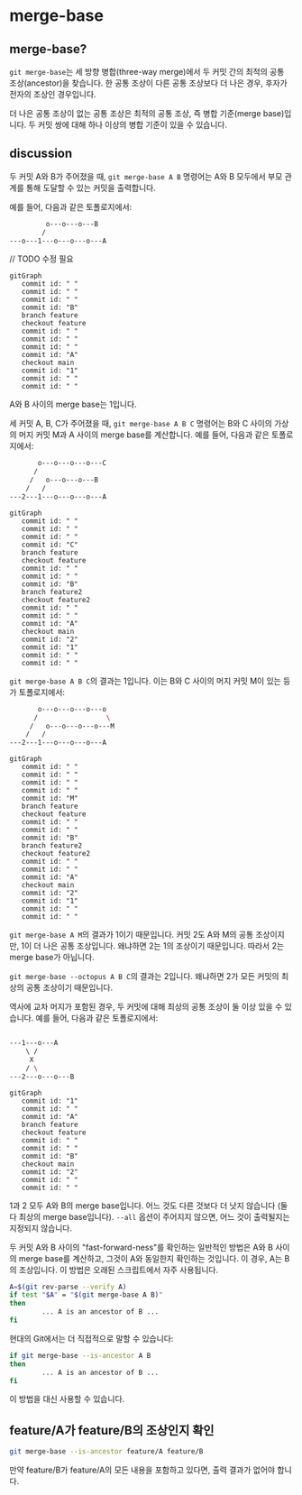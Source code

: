 # merge-base

## merge-base?

`git merge-base`는 세 방향 병합(three-way merge)에서 두 커밋 간의 최적의 공통 조상(ancestor)을 찾습니다.
한 공통 조상이 다른 공통 조상보다 더 나은 경우, 후자가 전자의 조상인 경우입니다.

더 나은 공통 조상이 없는 공통 조상은 최적의 공통 조상, 즉 병합 기준(merge base)입니다.
두 커밋 쌍에 대해 하나 이상의 병합 기준이 있을 수 있습니다.

## discussion

두 커밋 A와 B가 주어졌을 때, `git merge-base A B` 명령어는 A와 B 모두에서 부모 관계를 통해 도달할 수 있는 커밋을 출력합니다.

예를 들어, 다음과 같은 토폴로지에서:

```bash
         o---o---o---B
        /
---o---1---o---o---o---A
```

// TODO 수정 필요

```mermaid
gitGraph
   commit id: " "
   commit id: " "
   commit id: " "
   commit id: "B"
   branch feature
   checkout feature
   commit id: " "
   commit id: " "
   commit id: " "
   commit id: "A"
   checkout main
   commit id: "1"
   commit id: " "
   commit id: " "
```

A와 B 사이의 merge base는 1입니다.

세 커밋 A, B, C가 주어졌을 때, `git merge-base A B C` 명령어는 B와 C 사이의 가상의 머지 커밋 M과 A 사이의 merge base를 계산합니다. 예를 들어, 다음과 같은 토폴로지에서:

```bash
       o---o---o---o---C
      /
     /   o---o---o---B
    /   /
---2---1---o---o---o---A
```

```mermaid
gitGraph
   commit id: " "
   commit id: " "
   commit id: " "
   commit id: "C"
   branch feature
   checkout feature
   commit id: " "
   commit id: " "
   commit id: "B"
   branch feature2
   checkout feature2
   commit id: " "
   commit id: " "
   commit id: "A"
   checkout main
   commit id: "2"
   commit id: "1"
   commit id: " "
   commit id: " "
```

`git merge-base A B C`의 결과는 1입니다. 이는 B와 C 사이의 머지 커밋 M이 있는 등가 토폴로지에서:

```bash
       o---o---o---o---o
      /                 \
     /   o---o---o---o---M
    /   /
---2---1---o---o---o---A
```

```mermaid
gitGraph
   commit id: " "
   commit id: " "
   commit id: " "
   commit id: " "
   commit id: "M"
   branch feature
   checkout feature
   commit id: " "
   commit id: " "
   commit id: "B"
   branch feature2
   checkout feature2
   commit id: " "
   commit id: " "
   commit id: "A"
   checkout main
   commit id: "2"
   commit id: "1"
   commit id: " "
   commit id: " "
```

`git merge-base A M`의 결과가 1이기 때문입니다. 커밋 2도 A와 M의 공통 조상이지만, 1이 더 나은 공통 조상입니다. 왜냐하면 2는 1의 조상이기 때문입니다. 따라서 2는 merge base가 아닙니다.

`git merge-base --octopus A B C`의 결과는 2입니다. 왜냐하면 2가 모든 커밋의 최상의 공통 조상이기 때문입니다.

역사에 교차 머지가 포함된 경우, 두 커밋에 대해 최상의 공통 조상이 둘 이상 있을 수 있습니다. 예를 들어, 다음과 같은 토폴로지에서:

```bash

---1---o---A
    \ /
     X
    / \
---2---o---o---B
```

```mermaid
gitGraph
   commit id: "1"
   commit id: " "
   commit id: "A"
   branch feature
   checkout feature
   commit id: " "
   commit id: " "
   commit id: "B"
   checkout main
   commit id: "2"
   commit id: " "
   commit id: " "
```

1과 2 모두 A와 B의 merge base입니다. 어느 것도 다른 것보다 더 낫지 않습니다 (둘 다 최상의 merge base입니다). `--all` 옵션이 주어지지 않으면, 어느 것이 출력될지는 지정되지 않습니다.

두 커밋 A와 B 사이의 "fast-forward-ness"를 확인하는 일반적인 방법은 A와 B 사이의 merge base를 계산하고, 그것이 A와 동일한지 확인하는 것입니다. 이 경우, A는 B의 조상입니다. 이 방법은 오래된 스크립트에서 자주 사용됩니다.

```bash
A=$(git rev-parse --verify A)
if test "$A" = "$(git merge-base A B)"
then
        ... A is an ancestor of B ...
fi
```

현대의 Git에서는 더 직접적으로 말할 수 있습니다:

```bash
if git merge-base --is-ancestor A B
then
        ... A is an ancestor of B ...
fi
```

이 방법을 대신 사용할 수 있습니다.

## feature/A가 feature/B의 조상인지 확인

```bash
git merge-base --is-ancestor feature/A feature/B
```

만약 feature/B가 feature/A의 모든 내용을 포함하고 있다면, 출력 결과가 없어야 합니다.
